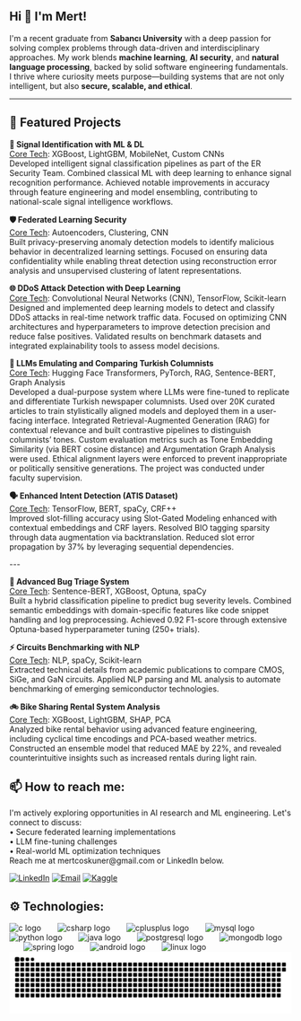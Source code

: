 <h2 align="left">Hi 👋 I'm Mert!</h2>

<p align="left">
I'm a recent graduate from <strong>Sabancı University</strong> with a deep passion for solving complex problems through data-driven and interdisciplinary approaches. My work blends <strong>machine learning</strong>, <strong>AI security</strong>, and <strong>natural language processing</strong>, backed by solid software engineering fundamentals. I thrive where curiosity meets purpose—building systems that are not only intelligent, but also <strong>secure, scalable, and ethical</strong>.
</p>

---

<h2 align="left">🚀 Featured Projects</h2>

<p align="left"><b>🧠 Signal Identification with ML & DL</b><br>
<u>Core Tech</u>: XGBoost, LightGBM, MobileNet, Custom CNNs<br>
Developed intelligent signal classification pipelines as part of the ER Security Team. Combined classical ML with deep learning to enhance signal recognition performance. Achieved notable improvements in accuracy through feature engineering and model ensembling, contributing to national-scale signal intelligence workflows.
</p>

<p align="left"><b>🛡️ Federated Learning Security</b><br>
<u>Core Tech</u>: Autoencoders, Clustering, CNN<br>
Built privacy-preserving anomaly detection models to identify malicious behavior in decentralized learning settings. Focused on ensuring data confidentiality while enabling threat detection using reconstruction error analysis and unsupervised clustering of latent representations.
</p>

<p align="left"><b>🌐 DDoS Attack Detection with Deep Learning</b><br>
<u>Core Tech</u>: Convolutional Neural Networks (CNN), TensorFlow, Scikit-learn<br>
Designed and implemented deep learning models to detect and classify DDoS attacks in real-time network traffic data. Focused on optimizing CNN architectures and hyperparameters to improve detection precision and reduce false positives. Validated results on benchmark datasets and integrated explainability tools to assess model decisions.
</p>

<p align="left"><b>🧾 LLMs Emulating and Comparing Turkish Columnists</b><br>
<u>Core Tech</u>: Hugging Face Transformers, PyTorch, RAG, Sentence-BERT, Graph Analysis<br>
Developed a dual-purpose system where LLMs were fine-tuned to replicate and differentiate Turkish newspaper columnists. Used over 20K curated articles to train stylistically aligned models and deployed them in a user-facing interface. Integrated Retrieval-Augmented Generation (RAG) for contextual relevance and built contrastive pipelines to distinguish columnists’ tones. Custom evaluation metrics such as Tone Embedding Similarity (via BERT cosine distance) and Argumentation Graph Analysis were used. Ethical alignment layers were enforced to prevent inappropriate or politically sensitive generations. The project was conducted under faculty supervision.
</p>

<p align="left"><b>🗣️ Enhanced Intent Detection (ATIS Dataset)</b><br>
<u>Core Tech</u>: TensorFlow, BERT, spaCy, CRF++<br>
Improved slot-filling accuracy using Slot-Gated Modeling enhanced with contextual embeddings and CRF layers. Resolved BIO tagging sparsity through data augmentation via backtranslation. Reduced slot error propagation by 37% by leveraging sequential dependencies.
</p>

---<p align="left"><b>🐞 Advanced Bug Triage System</b><br>
<u>Core Tech</u>: Sentence-BERT, XGBoost, Optuna, spaCy<br>
Built a hybrid classification pipeline to predict bug severity levels. Combined semantic embeddings with domain-specific features like code snippet handling and log preprocessing. Achieved 0.92 F1-score through extensive Optuna-based hyperparameter tuning (250+ trials).
</p>

<p align="left"><b>⚡ Circuits Benchmarking with NLP</b><br>
<u>Core Tech</u>: NLP, spaCy, Scikit-learn<br>
Extracted technical details from academic publications to compare CMOS, SiGe, and GaN circuits. Applied NLP parsing and ML analysis to automate benchmarking of emerging semiconductor technologies.
</p>

<p align="left"><b>🚲 Bike Sharing Rental System Analysis</b><br>
<u>Core Tech</u>: XGBoost, LightGBM, SHAP, PCA<br>
Analyzed bike rental behavior using advanced feature engineering, including cyclical time encodings and PCA-based weather metrics. Constructed an ensemble model that reduced MAE by 22%, and revealed counterintuitive insights such as increased rentals during light rain.
</p>



<h2 align="left">📫 How to reach me:</h2>

<p align="left">I'm actively exploring opportunities in AI research and ML engineering. Let's connect to discuss:<br>
• Secure federated learning implementations<br>
• LLM fine-tuning challenges<br>
• Real-world ML optimization techniques<br>
Reach me at mertcoskuner@gmail.com or LinkedIn below.</p>

[![LinkedIn](https://img.shields.io/badge/LinkedIn-0A66C2?style=flat&logo=linkedin&logoColor=white)](https://linkedin.com/in/yourprofile)
[![Email](https://img.shields.io/badge/Email-D14836?style=flat&logo=gmail&logoColor=white)](mailto:mertcoskuner@gmail.com)
[![Kaggle](https://img.shields.io/badge/Kaggle-20BEFF?style=flat&logo=kaggle&logoColor=white)](https://kaggle.com/yourprofile)

<h2 align="left">⚙️ Technologies:</h2>


<div align="left">
  <img src="https://cdn.jsdelivr.net/gh/devicons/devicon/icons/c/c-original.svg" height="45" alt="c logo"  />
  <img width="21" />
  <img src="https://cdn.jsdelivr.net/gh/devicons/devicon/icons/csharp/csharp-original.svg" height="45" alt="csharp logo"  />
  <img width="21" />
  <img src="https://cdn.jsdelivr.net/gh/devicons/devicon/icons/cplusplus/cplusplus-original.svg" height="45" alt="cplusplus logo"  />
  <img width="21" />
  <img src="https://cdn.jsdelivr.net/gh/devicons/devicon/icons/mysql/mysql-original.svg" height="45" alt="mysql logo"  />
  <img width="21" />
  <img src="https://cdn.jsdelivr.net/gh/devicons/devicon/icons/python/python-original.svg" height="45" alt="python logo"  />
  <img width="21" />
  <img src="https://cdn.jsdelivr.net/gh/devicons/devicon/icons/java/java-original.svg" height="45" alt="java logo"  />
  <img width="21" />
  <img src="https://cdn.jsdelivr.net/gh/devicons/devicon/icons/postgresql/postgresql-original.svg" height="45" alt="postgresql logo"  />
  <img width="21" />
  <img src="https://cdn.jsdelivr.net/gh/devicons/devicon/icons/mongodb/mongodb-original.svg" height="45" alt="mongodb logo"  />
  <img width="21" />
  <img src="https://cdn.jsdelivr.net/gh/devicons/devicon/icons/spring/spring-original.svg" height="45" alt="spring logo"  />
  <img width="21" />
  <img src="https://cdn.jsdelivr.net/gh/devicons/devicon/icons/android/android-original.svg" height="45" alt="android logo"  />
  <img width="21" />
  <img src="https://cdn.jsdelivr.net/gh/devicons/devicon/icons/linux/linux-original.svg" height="45" alt="linux logo"  />
</div>



<img src="https://raw.githubusercontent.com/mertcoskuner/mertcoskuner/output/snake.svg" alt="Snake animation" />


